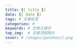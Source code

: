 ```yaml
---
title: {{ title }}
date: {{ date }}
tags: # 文章标签
categories: # 
keywords: # 文章关键字
top_img:  # 文章顶部图片
cover: # /images/ganzhou/1.png
---
```

